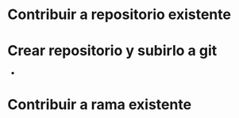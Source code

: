 # Contribuir a repositorio existente





# Crear repositorio y subirlo a git

  - 


# Contribuir a rama existente


